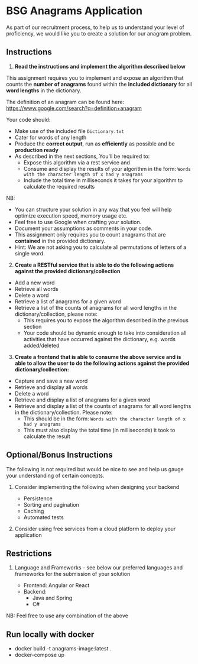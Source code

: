 BSG Anagrams Application
============================

As part of our recruitment process, to help us to understand your level of proficiency, we would like you to create a solution for our anagram problem.

Instructions
------------
1. **Read the instructions and implement the algorithm described below**

This assignment requires you to implement and expose an algorithm that counts the **number of anagrams** found within the **included dictionary** for all **word lengths** in the dictionary.

The definition of an anagram can be found here: https://www.google.com/search?q=definition+anagram

Your code should:

- Make use of the included file `Dictionary.txt`
- Cater for words of any length
- Produce the **correct output**, run as **efficiently** as possible and be **production ready**
- As described in the next sections, You'll be required to:
    - Expose this algorithm via a rest service and
    - Consume and display the results of your algorithm in the form: `Words with the character length of x had y anagrams`
    - Include the total time in milliseconds it takes for your algorithm to calculate the required results


NB:

- You can structure your solution in any way that you feel will help optimize execution speed, memory usage etc.
- Feel free to use Google when crafting your solution.
- Document your assumptions as comments in your code.
- This assignment only requires you to count anagrams that are **contained** in the provided dictionary.
- Hint: We are not asking you to calculate all permutations of letters of a single word.


2. **Create a RESTful service that is able to do the following actions against the provided dictionary/collection**

- Add a new word
- Retrieve all words
- Delete a word
- Retrieve a list of anagrams for a given word
- Retrieve a list of the counts of anagrams for all word lengths in the dictionary/collection, please note:
    - This requires you to expose the algorithm described in the previous section
    - Your code should be dynamic enough to take into consideration all activities that have occurred against the dictionary, e.g. words added/deleted

3. **Create a frontend that is able to consume the above service and is able to allow the user to do the following actions against the provided dictionary/collection:**

- Capture and save a new word
- Retrieve and display all words
- Delete a word
- Retrieve and display a list of anagrams for a given word
- Retrieve and display a list of the counts of anagrams for all word lengths in the dictionary/collection. Please note:
    - This should be in the form: `Words with the character length of x had y anagrams`
    - This must also display the total time (in milliseconds) it took to calculate the result

Optional/Bonus Instructions
---------------------------

The following is not required but would be nice to see and help us gauge your understanding of certain concepts.

1. Consider implementing the following when designing your backend

    - Persistence
    - Sorting and pagination
    - Caching
    - Automated tests

2. Consider using free services from a cloud platform to deploy your application


Restrictions
------------

1. Language and Frameworks - see below our preferred languages and frameworks for the submission of your solution

    - Frontend: Angular or React
    - Backend:
        - Java and Spring
        - C#

NB: Feel free to use any combination of the above

Run locally with docker
------------
- docker build -t anagrams-image:latest .
- docker-compose up